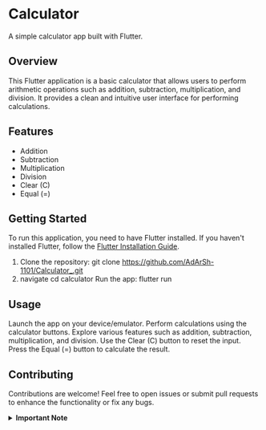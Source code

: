 # Calculator

A simple calculator app built with Flutter.

## Overview

This Flutter application is a basic calculator that allows users to perform arithmetic operations such as addition, subtraction, multiplication, and division. It provides a clean and intuitive user interface for performing calculations.

## Features

- Addition
- Subtraction
- Multiplication
- Division
- Clear (C)
- Equal (=)

## Getting Started

To run this application, you need to have Flutter installed. If you haven't installed Flutter, follow the [Flutter Installation Guide](https://flutter.dev/docs/get-started/install).

1. Clone the repository:
   git clone https://github.com/AdArSh-1101/Calculator_.git
1. navigate
   cd calculator
Run the app:
  flutter run

## Usage
Launch the app on your device/emulator.
Perform calculations using the calculator buttons.
Explore various features such as addition, subtraction, multiplication, and division.
Use the Clear (C) button to reset the input.
Press the Equal (=) button to calculate the result.


## Contributing
Contributions are welcome! Feel free to open issues or submit pull requests to enhance the functionality or fix any bugs.




<details>
  <summary><strong>Important Note</strong></summary>

  <div style="background-color: #FFFFE0; padding: 10px; border: 1px solid #E6DB55;">
    The apk is present as app-release.apk
  </div>
</details>

